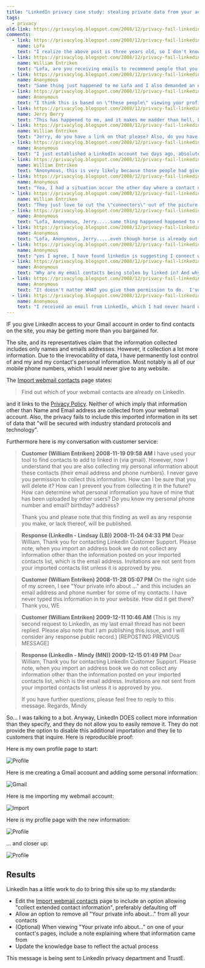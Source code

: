 ```yaml
---
title: "LinkedIn privacy case study: stealing private data from your address book"
tags: 
  - privacy	
old-link: https://privacylog.blogspot.com/2008/12/privacy-fail-linkedin-steals-private.html
comments:
  - link: https://privacylog.blogspot.com/2008/12/privacy-fail-linkedin-steals-private.html#comment-4953179886967594797
    name: Lofa
    text: "I realize the above post is three years old, so I don't know what has transpired in that time, or if LinkedIn has addressed the William's  issues. However, I do know this much: In the past two days LinkedIn has e-mailed me \"How about these people?\" suggestions that could only have come from them digging into the deepest levels of my e-mail system and address book! Some of the names being suggested are people I've had no dealings with in well over a decade. It's extremely unlikely these names just \"popped up.\" LinkedIn had to dig them out of very old archived e-mails. I have NEVER given them permission to do that, or to import any of my contacts! There is nothing in the LinkedIn Privacy Policy that discloses their propensity to go fishing through my computer files. I have filed a complaint, and if I don't get an response I consider satisfactory, I'll be out of there faster than you can say LinkedIn sucks."
  - link: https://privacylog.blogspot.com/2008/12/privacy-fail-linkedin-steals-private.html#comment-6290114527478167361
    name: William Entriken
    text: "Lofa, are you receiving emails to recommend people that you do NOT know? If so, this could mean that LinkedIn is guessing based on your contacts. I.E. you have 9 connections that are each connections with Mike, then you get an email: Please consider adding Mike."
  - link: https://privacylog.blogspot.com/2008/12/privacy-fail-linkedin-steals-private.html#comment-8664518951601122171
    name: Anonymous
    text: "Same thing just happened to me Lofa and I also demanded an explanation from LinkedIn. I never gave them permission to touch my private email."
  - link: https://privacylog.blogspot.com/2008/12/privacy-fail-linkedin-steals-private.html#comment-6924645829802582034
    name: Anonymous
    text: "I think this is based on \"these people\" viewing your profile or you visiting their profile on LI. Not from going into your email."
  - link: https://privacylog.blogspot.com/2008/12/privacy-fail-linkedin-steals-private.html#comment-6758276833180792368
    name: Jerry Berry
    text: "This has happened to me, and it makes me madder than hell. LinkedIn knows all the information in my Yahoo!mail address book. I have not ever given them my password or permission to access it. Either they have illegal compliance by Yahoo!, or they are using a browser exploit to simply access Yahoo!mail through the same browser I'm concurrently logged-on to LinkeIn with. This is criminal, and I'm looking forward to the EFF class-action suit."
  - link: https://privacylog.blogspot.com/2008/12/privacy-fail-linkedin-steals-private.html#comment-4471104698383254308
    name: William Entriken
    text: "Jerry, do you have a link on that please? Also, do you have some details on this Yahoo connection? Have you used Yahoo to find friends on LinkedIn or is it the same password as LinkedIn or something? Is what you saw reproducible?"
  - link: https://privacylog.blogspot.com/2008/12/privacy-fail-linkedin-steals-private.html#comment-2407240420107724256
    name: Anonymous
    text: "I just established a LinkedIn account two days ago, absolutely refused to give them access to my personal email accounts.  Now, two days later, on their page \"People You Might Know\", I see people who are listed as either shared connections, 2nd & 3rd connections, etc.  Ok, I can understand that.  They are looking for connections within their own database. BUT, I also see many people with no shared connections or indirect connections that could only have come from my personal email address book:  my friends, my sister-in-law, my wife's friends, an engineer from another company I interacted with back in 2006, parents from my son's elementary school, and more.   I'm outraged!  What's the best way to register the most effective complaint about this?  FYI.  My LinkedIn password is different than my personal email password and there are no imported contacts in LinkedIn right now (I checked).  2nd FYI:  My profile only has my current position and company, nothing else.  I have also specified most of the datasharing options to be minimal."
  - link: https://privacylog.blogspot.com/2008/12/privacy-fail-linkedin-steals-private.html#comment-2135167346825313551
    name: William Entriken
    text: "Anonymous, this is very likely because those people had given their email password and your name is in their email account. When people are freely giving away their own and their contacts' personal information, there is little we can do."
  - link: https://privacylog.blogspot.com/2008/12/privacy-fail-linkedin-steals-private.html#comment-6656921683751763177
    name: Anonymous
    text: "Yea, I had a situation occur the other day where a contact used my email address on my new b-card to invite me to connect. Well, I've been in Asia for 3+ years and built a huge rolodex of contacts there. Now all of a sudden, I'm getting contact requests from people in Asia and once that happens east meets west. Not what I want!"
  - link: https://privacylog.blogspot.com/2008/12/privacy-fail-linkedin-steals-private.html#comment-4412009025183387744
    name: William Entriken
    text: "They just love to cut the \"connectors\" out of the picture like you... by taking all your private information and making it public"
  - link: https://privacylog.blogspot.com/2008/12/privacy-fail-linkedin-steals-private.html#comment-7414047038377807274
    name: Anonymous
    text: "Lofa, Anonymous, Jerry.....same thing happened happened to me today.  I hadn't experienced this  before today on Linkedin, and then today half of my personal e-mail contact list showed up on my \"People You May Know\"....going all the way back to 2008.  It included previous employers/supervisors, company HR personnel where I have applied for positions, recruiters, relatives, .....you name it and they were on there. I assume it worked in reverse and my Linkedin profile went out to all of those people as well. Unfortunately, for both personal & professional reasons, I did not want my Linkedin profile automatically broadcast to several people on my e-mail contact list. This is not just cookies following me around on the internet.....this is taking my personal email account contact list for their personal use and  is outright Theft, and no other explanation can be made for it.  I also contacted Linkedin today to officially have them delete my contact list from their system.....we'll see what happens.<br /><br />This whole \"cookie theft\" thing has gone too far."
  - link: https://privacylog.blogspot.com/2008/12/privacy-fail-linkedin-steals-private.html#comment-1316155896442826180
    name: Anonymous
    text: "Lofa, Anonymous, Jerry.....even though horse is already out of the barn, I found a way to take all my personal webmail contacts out of Linkedin system.....I'm hoping permanently but not betting on it. All my webmail contacts were in Linkedin's \"Imported Contacts\", although I did not do the importing. That was Linkedin's doing....totally. If it happens again I think Linkedin should be held legally accountable, as my personal webmail contact list is not on public domain and can not be publicly shared by anyone, let alone stolen via cookies in the first place.<br /> <br />See below process for removing Imported Contact List...<br /><br />Removing Imported Contacts<br /><br />Click Contacts at the top of your home page.<br />Click the Imported Contacts tab.<br />Make sure the Select All box is unchecked by clicking on it.<br />Click the box in front of the contact you wish to remove.<br />At the bottom of the page, click Delete selected contacts.<br />Click Delete to confirm. <br /><br />Good Luck !!<br />"
  - link: https://privacylog.blogspot.com/2008/12/privacy-fail-linkedin-steals-private.html#comment-3117454666063815955
    name: Anonymous
    text: "yes I agree, I have found linkedin is suggesting I connect with people who I work with. The thing is, I have not recorded any information about my currect workplace on my profile (my old workplace details are still listed) and I have not connected to any of the people at my currect workplace. Also I use a different email address at work to the one I use with linkedin...so my suspicion is linkedin is scanning my outlook for addresses of the people I have communicated with via email because these are the only ones it suggests I connect to."
  - link: https://privacylog.blogspot.com/2008/12/privacy-fail-linkedin-steals-private.html#comment-7394900804285360559
    name: Anonymous
    text: "Why are my email contacts being stolen by linked in? And why no one is doing anything about it. I never give anyone permission to do such a thing. This is bs. I need some answers and linked in is ignoring everyone that have a problem. I will try to post this thing in as many places in web so that people are aware of this scam"
  - link: https://privacylog.blogspot.com/2008/12/privacy-fail-linkedin-steals-private.html#comment-3828895476626793862
    name: Anonymous
    text: "It doesn't matter WHAT you give them permission to do.  I've been a LIn member for many years.  Their entire business model is built up them intalling malware on your computer that steals the contents of your address book repeatedly even if you NEVER give them permission to access ANY of you addressess or contact info.  They simply steal it, then slyly ask if you happen to know any of the people they present to you.  Of course you know them.  They stole them illegally and without permission.  THAT IS THEIR BUSINESS PLAN.  It's built upon the. incompetence and corruption of Microsoft. The only fix is to keep ALL of you contacts saved in a separate XL file.  Never gonna happen so get used to pervasive criminality from LIn.  Brave New World for many years now. I've never given them permission to access anything and they've simply stolen it dozens of times over the years.  It's easy to catch them: add a new conact that totally not related to the others, and soon they will ask if you know them.  Duh!"
  - link: https://privacylog.blogspot.com/2008/12/privacy-fail-linkedin-steals-private.html#comment-7656610989096440099
    name: Anonymous
    text: "I received an email from LinkedIn, which I had never heard of or cared to remember if I had heard the name before. It was an invitation from an individual with whom I had important on-going legal business. I clicked on a link that opened a LinkedIn web page where I was asked to set-up an account. I cautiously began to enter login info and some personal profile info but decided not to continue as I really didn't want to supply some of the info that was being asked of me, so I backspaced and deleted all field entries without submitting anything and then closed the web page. Minutes later I received an email from LinkedIn welcoming me as a member and asking me to login and complete the profile questions. This time the page had names and photos of people I have listed in my outlook contacts folders as LinkedIn members. I feel as if I have been raped and can sympathize with William Entriken and his plight. Where are the authorities who are supposed to protect us from predators like LinkedIn? or are there any? I unsubscribed by not logging in using the password that I had typed and deleted with out submitting, but by getting a temporary password by clicking on \"I forgot my password\", logging in with it, and finding the link to delete the account that I never submitted information for I deleted the account.  It was a nightmare and my world has changed as does some ones life who has been forcibly raped."
---
```


IF you give LinkedIn access to your Gmail account in order to find contacts on the site, you may be getting more than you bargained for.

The site, and its representatives claim that the information collected includes only names and emails addresses. However, it collection a lot more information. Due to the irrevocability of data, I have permanently lost control of and my and my contact's personal information. Most notably is all of our mobile phone numbers, which I would never give to any website.

The [Import webmail contacts](https://www.linkedin.com/secure/uploadContacts?displayWebMail=) page states:

> Find out which of your webmail contacts are already on LinkedIn.

and it links to the [Privacy Policy](https://www.linkedin.com/static?key=privacy_policy). Neither of which imply that information other than Name and Email address are collected from your webmail account. Also, the privacy fails to include this imported information in its set of data that "will be secured with industry standard protocols and technology".

Furthermore here is my conversation with customer service:

> **Customer (William Entriken) 2008-11-19 09:58 AM** I have used your tool to find contacts to add to linked in (via gmail). However, now I understand that you are also collecting my personal information about these contacts (their email address and phone numbers). I never gave you permission to collect this information. How can I be sure that you will delete it? How can I prevent you from collecting it in the future? How can determine what personal information you have of mine that has been uploaded by other users? Do you know my personal phone number and email? birthday? address?
>
> Thank you and please note that this finding as well as any response you make, or lack thereof, will be published.

> **Response (LinkedIn - Lindsay (LB)) 2008-11-24 04:33 PM** Dear William, Thank you for contacting LinkedIn Customer Support. Please note, when you import an address book we do not collect any information other than the information posted on your imported contacts list, which is the email address. Invitations are not sent from your imported contacts list unless it is approved by you.

> **Customer (William Entriken) 2008-11-28 05:07 PM** On the right side of my screen, I see "Your private info about ..." and this includes an email address and phone number for some of my contacts. I have never typed this information in to your website. How did it get there? Thank you, WE

> **Customer (William Entriken) 2009-12-11 10:46 AM** (This is my second request to LinkedIn, as my last email thread has not been replied. Please also note that I am publishing this issue, and I will consider any response public record.) [REPOSTING PREVIOUS MESSAGE]

> **Response (LinkedIn - Mindy (MN)) 2009-12-15 01:49 PM** Dear William, Thank you for contacting LinkedIn Customer Support. Please note, when you import an address book we do not collect any information other than the information posted on your imported contacts list, which is the email address. Invitations are not sent from your imported contacts list unless it is approved by you.
>
> If you have further questions, please feel free to reply to this message. Regards, Mindy

So... I was talking to a bot. Anyway, LinkedIn DOES collect more information than they specify, and they do not allow you to easily remove it. They do not provide the option to disable this additional importation and they lie to customers that inquire. Here is reproducible proof:

Here is my own profile page to start:

![Profile](/assets/images/2008-12-23-linkedin-steals-private-address-data.webp)

Here is me creating a Gmail account and adding some personal information:

![Gmail](/assets/images/2008-12-23-linkedin-steals-private-address-data-2.webp)

Here is me importing my webmail account:

![Import](/assets/images/2008-12-23-linkedin-steals-private-address-data-3.webp)

Here is my profile page with the new information:

![Profile](/assets/images/2008-12-23-linkedin-steals-private-address-data-4.webp)

... and closer up:

![Profile](/assets/images/2008-12-23-linkedin-steals-private-address-data-5.webp)

## Results

LinkedIn has a little work to do to bring this site up to my standards:

- Edit the [Import webmail contacts](https://www.linkedin.com/secure/uploadContacts?displayWebMail=) page to include an option allowing "collect extended contact information", preferably defaulting off
- Allow an option to remove all "Your private info about..." from all your contacts
- (Optional) When viewing "Your private info about..." on one of your contact's pages, include a note explaining where that information came from
- Update the knowledge base to reflect the actual process

This message is being sent to LinkedIn privacy department and TrustE.
